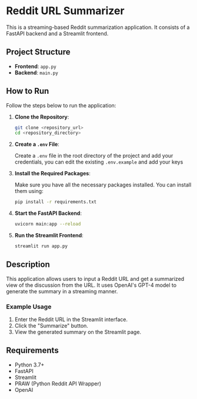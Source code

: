 # Reddit URL Summarizer

This is a streaming-based Reddit summarization application. It consists of a FastAPI backend and a Streamlit frontend.

## Project Structure

- **Frontend**: `app.py`
- **Backend**: `main.py`

## How to Run

Follow the steps below to run the application:

1. **Clone the Repository**:

    ```sh
    git clone <repository_url>
    cd <repository_directory>
    ```

2. **Create a `.env` File**:

    Create a `.env` file in the root directory of the project and add your credentials, you can edit the existing `.env.example` and add your keys

3. **Install the Required Packages**:

    Make sure you have all the necessary packages installed. You can install them using:

    ```sh
    pip install -r requirements.txt
    ```

4. **Start the FastAPI Backend**:

    ```sh
    uvicorn main:app --reload
    ```

5. **Run the Streamlit Frontend**:

    ```sh
    streamlit run app.py
    ```

## Description

This application allows users to input a Reddit URL and get a summarized view of the discussion from the URL. It uses OpenAI's GPT-4 model to generate the summary in a streaming manner.

### Example Usage

1. Enter the Reddit URL in the Streamlit interface.
2. Click the "Summarize" button.
3. View the generated summary on the Streamlit page.

## Requirements

- Python 3.7+
- FastAPI
- Streamlit
- PRAW (Python Reddit API Wrapper)
- OpenAI


